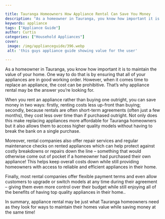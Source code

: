 ```yaml
---

title: Tauranga Homeowners How Appliance Rental Can Save You Money
description: "As a homeowner in Tauranga, you know how important it is to maintain the value of your home. One way to do that is by ensuring tha...see more"
keywords: appliance
tags: ["Appliance Guide"]
author: Curtis
categories: ["Household Appliances"]
cover: 
 image: /img/applianceguide/396.webp
 alt: 'this guys appliance guide showing value for the user'

---
```


As a homeowner in Tauranga, you know how important it is to maintain the value of your home. One way to do that is by ensuring that all of your appliances are in good working order. However, when it comes time to replace an appliance, the cost can be prohibitive. That’s why appliance rental may be the answer you’re looking for.

When you rent an appliance rather than buying one outright, you can save money in two ways: firstly, renting costs less up-front than buying; secondly, because rentals are often short-term agreements (often just a few months), they cost less over time than if purchased outright. Not only does this make replacing appliances more affordable for Tauranga homeowners but it also allows them to access higher quality models without having to break the bank on a single purchase. 

Moreover, rental companies also offer repair services and regular maintenance checks on rented appliances which can help protect against costly breakdowns or repairs down the line – something that would otherwise come out of pocket if a homeowner had purchased their own appliance! This helps keep overall costs down while still providing homeowners with access to reliable and efficient appliances in their home. 

Finally, most rental companies offer flexible payment terms and even allow customers to upgrade or switch models at any time during their agreement – giving them even more control over their budget while still enjoying all of the benefits of having top quality appliances in their home.. 

In summary, appliance rental may be just what Tauranga homeowners need as they look for ways to maintain their homes value while saving money at the same time!

